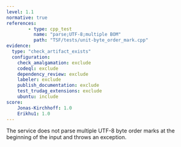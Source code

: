 ```yaml
---
level: 1.1
normative: true
references:
        - type: cpp_test
          name: "parse;UTF-8;multiple BOM"
          path: "TSF/tests/unit-byte_order_mark.cpp"
evidence:
  type: "check_artifact_exists"
  configuration:
    check_amalgamation: exclude
    codeql: exclude
    dependency_review: exclude
    labeler: exclude
    publish_documentation: exclude
    test_trudag_extensions: exclude
    ubuntu: include
score:
    Jonas-Kirchhoff: 1.0
    Erikhu1: 1.0
---
```


The service does not parse multiple UTF-8 byte order marks at the beginning of the input and throws an exception.